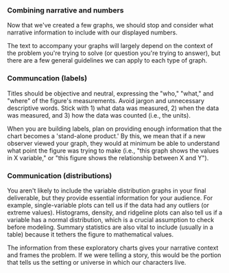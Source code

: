 ### Combining narrative and numbers 

Now that we've created a few graphs, we should stop and consider what narrative information to include with our displayed numbers. 

The text to accompany your graphs will largely depend on the context of the problem you're trying to solve (or question you're trying to answer), but there are a few general guidelines we can apply to each type of graph. 

### Communcation (labels)

Titles should be objective and neutral, expressing the "who," "what," and "where" of the figure's measurements. Avoid jargon and unnecessary descriptive words. Stick with 1) what data was measured, 2) when the data was measured, and 3) how the data was counted (i.e., the units).

When you are building labels, plan on providing enough information that the chart becomes a 'stand-alone product.' By this, we mean that if a new observer viewed your graph, they would at minimum be able to understand what point the figure was trying to make (i.e., "this graph shows the values in X variable," or "this figure shows the relationship between X and Y").

### Communication (distributions)

You aren't likely to include the variable distribution graphs in your final deliverable, but they provide essential information for your audience. For example, single-variable plots can tell us if the data had any outliers (or extreme values). Histograms, density, and ridgeline plots can also tell us if a variable has a normal distribution, which is a crucial assumption to check before modeling. Summary statistics are also vital to include (usually in a table) because it tethers the figure to mathematical values. 

The information from these exploratory charts gives your narrative context and frames the problem. If we were telling a story, this would be the portion that tells us the setting or universe in which our characters live.
